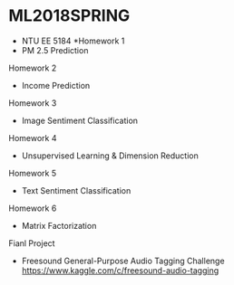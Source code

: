 # ML2018SPRING
- NTU EE 5184 
*Homework 1
- PM 2.5 Prediction

Homework 2
- Income Prediction

Homework 3
- Image Sentiment Classification

Homework 4
- Unsupervised Learning & Dimension Reduction

Homework 5
- Text Sentiment Classification

Homework 6
- Matrix Factorization

Fianl Project
 - Freesound General-Purpose Audio Tagging Challenge
https://www.kaggle.com/c/freesound-audio-tagging

